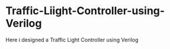 # Traffic-Liight-Controller-using-Verilog
Here i designed a Traffic Light Controller using Verilog 
